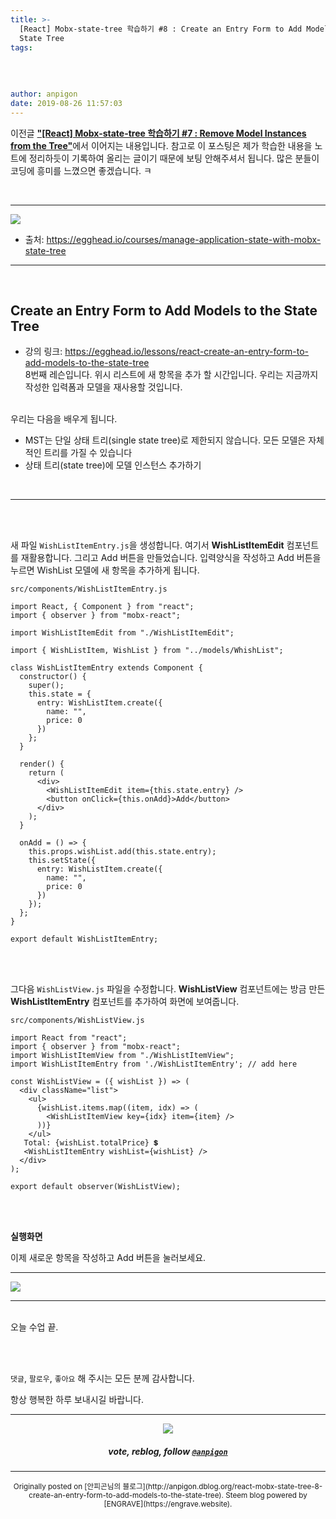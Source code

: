 ```yaml
---
title: >-
  [React] Mobx-state-tree 학습하기 #8 : Create an Entry Form to Add Models to the
  State Tree
tags:
  
  
  
  
author: anpigon
date: 2019-08-26 11:57:03
---
```


이전글 [**"\[React\] Mobx-state-tree 학습하기 #7 : Remove Model Instances from the Tree"**](/zzan/@anpigon/react-native-manage-application-state-with-mobx-state-tree-7)에서 이어지는 내용입니다. 참고로 이 포스팅은 제가 학습한 내용을 노트에 정리하듯이 기록하여 올리는 글이기 때문에 보팅 안해주셔서 됩니다.  많은 분들이 코딩에 흥미를  느꼈으면 좋겠습니다.  ㅋ

<br>

***

![](https://files.steempeak.com/file/steempeak/anpigon/sYISPibs-E1848CE185A6E18486E185A9E186A820E1848BE185A5E186B9E18482E185B3E186AB20E18483E185B5E1848CE185A1E1848BE185B5E186AB.png)
* 출처: https://egghead.io/courses/manage-application-state-with-mobx-state-tree

***

<br>

## Create an Entry Form to Add Models to the State Tree

* 강의 링크: https://egghead.io/lessons/react-create-an-entry-form-to-add-models-to-the-state-tree
<br>8번째 레슨입니다. 위시 리스트에 새 항목을 추가 할 시간입니다. 우리는 지금까지 작성한 입력폼과 모델을 재사용할 것입니다.

<br>우리는 다음을 배우게 됩니다.

*  MST는 단일 상태 트리(single state tree)로 제한되지 않습니다. 모든 모델은 자체적인 트리를 가질 수 있습니다
* 상태 트리(state tree)에 모델 인스턴스 추가하기
<br>

***


<br><br>

새 파일 `WishListItemEntry.js`을 생성합니다. 여기서 **WishListItemEdit** 컴포넌트를 재활용합니다. 그리고 Add 버튼을 만들었습니다. 입력양식을 작성하고 Add 버튼을 누르면 WishList 모델에 새 항목을 추가하게 됩니다.

`src/components/WishListItemEntry.js`
```
import React, { Component } from "react";
import { observer } from "mobx-react";

import WishListItemEdit from "./WishListItemEdit";

import { WishListItem, WishList } from "../models/WhishList";

class WishListItemEntry extends Component {
  constructor() {
    super();
    this.state = {
      entry: WishListItem.create({
        name: "",
        price: 0
      })
    };
  }

  render() {
    return (
      <div>
        <WishListItemEdit item={this.state.entry} />
        <button onClick={this.onAdd}>Add</button>
      </div>
    );
  }

  onAdd = () => {
    this.props.wishList.add(this.state.entry);
    this.setState({
      entry: WishListItem.create({
        name: "",
        price: 0
      })
    });
  };
}

export default WishListItemEntry;

```

<br><br>

그다음 `WishListView.js` 파일을 수정합니다. **WishListView** 컴포넌트에는 방금 만든 **WishListItemEntry** 컴포넌트를 추가하여 화면에 보여줍니다.

`src/components/WishListView.js`
```
import React from "react";
import { observer } from "mobx-react";
import WishListItemView from "./WishListItemView";
import WishListItemEntry from './WishListItemEntry'; // add here

const WishListView = ({ wishList }) => (
  <div className="list">
    <ul>
      {wishList.items.map((item, idx) => (
        <WishListItemView key={idx} item={item} />
      ))}
    </ul>
   Total: {wishList.totalPrice} 💲
   <WishListItemEntry wishList={wishList} />
  </div>
);

export default observer(WishListView);
```

<br>
<br>

**실행화면**

이제 새로운 항목을 작성하고 Add 버튼을 눌러보세요.

***
![](https://files.steempeak.com/file/steempeak/anpigon/fGBLZ36K-2019-08-252017-12-49.2019-08-252017_13_29.gif)
***

<br>오늘 수업 끝.

<br>
<br>

 `댓글`, `팔로우`, `좋아요` 해 주시는 모든 분께 감사합니다.

항상 행복한 하루 보내시길 바랍니다.

*** 

<center><img src='https://steemitimages.com/400x0/https://cdn.steemitimages.com/DQmQmWhMN6zNrLmKJRKhvSScEgWZmpb8zCeE2Gray1krbv6/BC054B6E-6F73-46D0-88E4-C88EB8167037.jpeg'><h5>vote, reblog, follow <code><a href='/@anpigon'>@anpigon</a></code></h5></center>

***
<center><sup>Originally posted on [안피곤님의 블로그](http://anpigon.dblog.org/react-mobx-state-tree-8-create-an-entry-form-to-add-models-to-the-state-tree). Steem blog powered by [ENGRAVE](https://engrave.website).</sup></center>